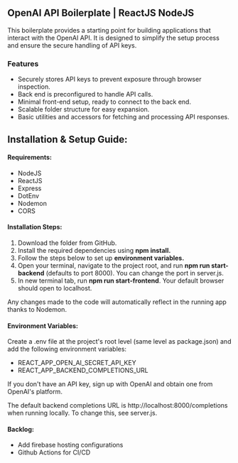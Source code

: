 ## OpenAI API Boilerplate | ReactJS NodeJS 

This boilerplate provides a starting point for building applications that interact with the OpenAI API. It is designed to simplify the setup process and ensure the secure handling of API keys.

### Features
- Securely stores API keys to prevent exposure through browser inspection.
- Back end is preconfigured to handle API calls.
- Minimal front-end setup, ready to connect to the back end.
- Scalable folder structure for easy expansion.
- Basic utilities and accessors for fetching and processing API responses.

## Installation & Setup Guide: 
#### Requirements:

- NodeJS
- ReactJS
- Express
- DotEnv
- Nodemon
- CORS


#### Installation Steps:

1. Download the folder from GitHub.
2. Install the required dependencies using <b>npm install.</b>
3. Follow the steps below to set up <b>environment variables.</b>
4. Open your terminal, navigate to the project root, and run <b>npm run start-backend</b> (defaults to port 8000). You can change the port in server.js.
5. In new terminal tab, run <b>npm run start-frontend</b>. Your default browser should open to localhost.

Any changes made to the code will automatically reflect in the running app thanks to Nodemon.

#### Environment Variables:
Create a .env file at the project's root level (same level as package.json) and add the following environment variables:

- REACT_APP_OPEN_AI_SECRET_API_KEY
- REACT_APP_BACKEND_COMPLETIONS_URL

If you don't have an API key, sign up with OpenAI and obtain one from OpenAI's platform.

The default backend completions URL is http://localhost:8000/completions when running locally. To change this, see server.js.

#### Backlog: 
- Add firebase hosting configurations
- Github Actions for CI/CD